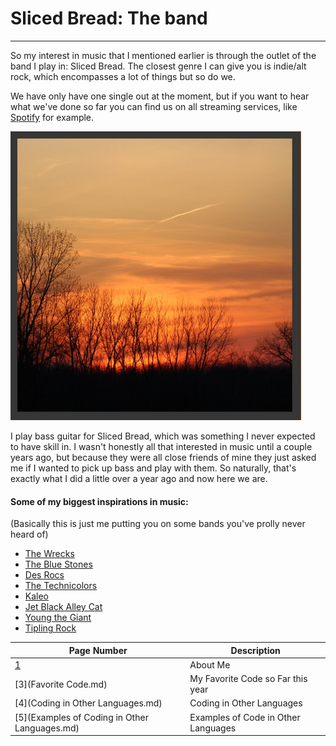 # Sliced Bread: The band
---
So my interest in music that I mentioned earlier is through the outlet of the band I play in: Sliced Bread.
The closest genre I can give you is indie/alt rock, which encompasses a lot of things but so do we. 

We have only have one single out at the moment, but if you want to hear what we've done so far you can find us on all streaming services, like [Spotify](https://open.spotify.com/artist/4KQl4ZFqc9JQOlGmv76Xmv?si=qHuCCfqDTLWBg_KofFX1uw) for example.

[![The cover art for our single](IMG_1243.jpg)](https://open.spotify.com/album/6A0pjQdiAlfaz9wsH5k2Jl?si=PoTzm3pdTy6prtXwRa92Dg)

I play bass guitar for Sliced Bread, which was something I never expected to have skill in. 
I wasn't honestly all that interested in music until a couple years ago, but because they were all close friends of mine they just asked me if I wanted to pick up bass and play with them.
So naturally, that's exactly what I did a little over a year ago and now here we are. 

#### Some of my biggest inspirations in music:
(Basically this is just me putting you on some bands you've prolly never heard of)
- [The Wrecks](https://open.spotify.com/artist/458aS6ALc3QkzwfR5USt34?si=QpLonp8zRDGe_R3-H4T1_A)
- [The Blue Stones](https://open.spotify.com/artist/5VPCIIfZPK8KPsgz4jmOEC?si=_t6sD8yvTRazq8-DBpULPw)
- [Des Rocs](https://open.spotify.com/artist/2kO6mP0olFJGGh6kvUdNC8?si=L40DXZVTRtexWB9ARKirxg)
- [The Technicolors](https://open.spotify.com/artist/6hQS54VPpxunuwR0W7usuo?si=41gDSOorQCyVn8BKYb7Spw)
- [Kaleo](https://open.spotify.com/artist/7jdFEYD2LTYjfwxOdlVjmc?si=JLYoN-ZcS32a-9oVlC6U4Q)
- [Jet Black Alley Cat](https://open.spotify.com/artist/6p2LDcKxYGWM4azuOXNPHJ?si=Z_vqRG7FTu-fBLuCcXSlIQ)
- [Young the Giant](https://open.spotify.com/artist/4j56EQDQu5XnL7R3E9iFJT?si=jlBpFnqyRo-4KwnxZ5uKKw)
- [Tipling Rock](https://open.spotify.com/artist/2ZDHVJnLtH2KJfBFzShihr?si=uptc2SrkS5ybiTHh-2kQhQ)

| Page Number                              | Description                         |
| ---                                      | ---                                 |
| [1](README.md)                           | About Me                            |
| [3](Favorite Code.md)                     | My Favorite Code so Far this year   |
| [4](Coding in Other Languages.md)           | Coding in Other Languages           |
| [5](Examples of Coding in Other Languages.md) | Examples of Code in Other Languages |
